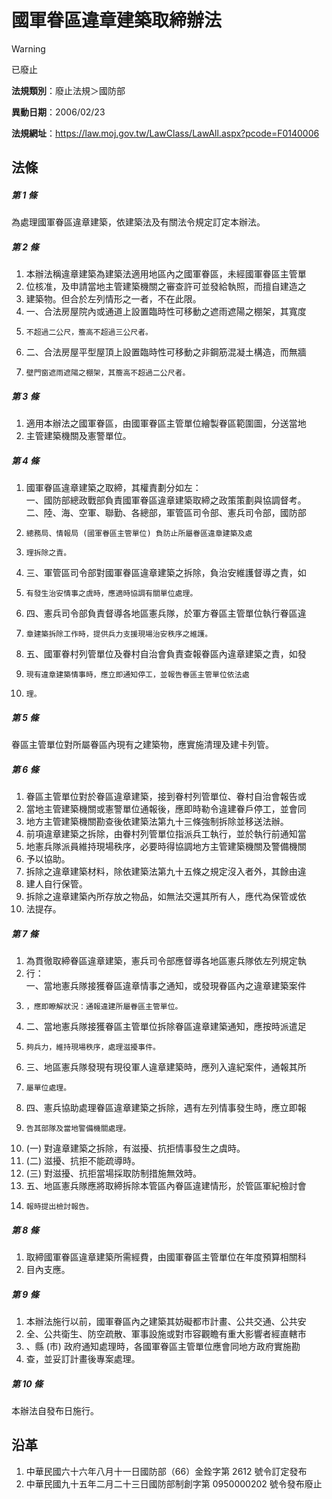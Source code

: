 # 國軍眷區違章建築取締辦法
> [!WARNING]
> 已廢止

**法規類別**：廢止法規＞國防部

**異動日期**：2006/02/23  

**法規網址**：https://law.moj.gov.tw/LawClass/LawAll.aspx?pcode=F0140006



## 法條
##### 第 1 條
為處理國軍眷區違章建築，依建築法及有關法令規定訂定本辦法。

##### 第 2 條
1. 本辦法稱違章建築為建築法適用地區內之國軍眷區，未經國軍眷區主管單
1. 位核准，及申請當地主管建築機關之審查許可並發給執照，而擅自建造之
1. 建築物。但合於左列情形之一者，不在此限。
1. 一、合法房屋院內或通道上設置臨時性可移動之遮雨遮陽之棚架，其寬度
1.     不超過二公尺，簷高不超過三公尺者。
1. 二、合法房屋平型屋頂上設置臨時性可移動之非鋼筋混凝土構造，而無牆
1.     壁門窗遮雨遮陽之棚架，其簷高不超過二公尺者。

##### 第 3 條
1. 適用本辦法之國軍眷區，由國軍眷區主管單位繪製眷區範圍圖，分送當地
1. 主管建築機關及憲警單位。

##### 第 4 條
1. 國軍眷區違章建築之取締，其權責劃分如左：  
一、國防部總政戰部負責國軍眷區違章建築取締之政策策劃與協調督考。  
二、陸、海、空軍、聯勤、各總部，軍管區司令部、憲兵司令部，國防部
1.     總務局、情報局 (國軍眷區主管單位) 負防止所屬眷區違章建築及處
1.     理拆除之責。
1. 三、軍管區司令部對國軍眷區違章建築之拆除，負治安維護督導之責，如
1.     有發生治安情事之虞時，應適時協調有關單位處理。
1. 四、憲兵司令部負責督導各地區憲兵隊，於軍方眷區主管單位執行眷區違
1.     章建築拆除工作時，提供兵力支援現場治安秩序之維護。
1. 五、國軍眷村列管單位及眷村自治會負責查報眷區內違章建築之責，如發
1.     現有違章建築情事時，應立即通知停工，並報告眷區主管單位依法處
1.     理。

##### 第 5 條
眷區主管單位對所屬眷區內現有之建築物，應實施清理及建卡列管。

##### 第 6 條
1. 眷區主管單位對於眷區違章建築，接到眷村列管單位、眷村自治會報告或
1. 當地主管建築機關或憲警單位通報後，應即時勒令違建眷戶停工，並會同
1. 地方主管建築機關勘查後依建築法第九十三條強制拆除並移送法辦。
1. 前項違章建築之拆除，由眷村列管單位指派兵工執行，並於執行前通知當
1. 地憲兵隊派員維持現場秩序，必要時得協調地方主管建築機關及警備機關
1. 予以協助。
1. 拆除之違章建築材料，除依建築法第九十五條之規定沒入者外，其餘由違
1. 建人自行保管。
1. 拆除之違章建築內所存放之物品，如無法交還其所有人，應代為保管或依
1. 法提存。

##### 第 7 條
1. 為貫徹取締眷區違章建築，憲兵司令部應督導各地區憲兵隊依左列規定執
1. 行：  
一、當地憲兵隊接獲眷區違章情事之通知，或發現眷區內之違章建築案件
1.     ，應即瞭解狀況：通報違建所屬眷區主管單位。
1. 二、當地憲兵隊接獲眷區主管單位拆除眷區違章建築通知，應按時派遣足
1.     夠兵力，維持現場秩序，處理滋擾事件。
1. 三、地區憲兵隊發現有現役軍人違章建築時，應列入違紀案件，通報其所
1.     屬單位處理。
1. 四、憲兵協助處理眷區違章建築之拆除，遇有左列情事發生時，應立即報
1.     告其部隊及當地警備機關處理。
1.  (一) 對違章建築之拆除，有滋擾、抗拒情事發生之虞時。
1.  (二) 滋擾、抗拒不能疏導時。
1.  (三) 對滋擾、抗拒當場採取防制措施無效時。
1. 五、地區憲兵隊應將取締拆除本管區內眷區違建情形，於管區軍紀檢討會
1.     報時提出檢討報告。

##### 第 8 條
1. 取締國軍眷區違章建築所需經費，由國軍眷區主管單位在年度預算相關科
1. 目內支應。

##### 第 9 條
1. 本辦法施行以前，國軍眷區內之建築其妨礙都市計畫、公共交通、公共安
1. 全、公共衛生、防空疏散、軍事設施或對市容觀瞻有重大影響者經直轄市
1. 、縣 (市) 政府通知處理時，各國軍眷區主管單位應會同地方政府實施勘
1. 查，並妥訂計畫後專案處理。

##### 第 10 條
本辦法自發布日施行。

## 沿革
1. 中華民國六十六年八月十一日國防部（66）金銓字第 2612 號令訂定發布
1. 中華民國九十五年二月二十三日國防部制創字第 0950000202 號令發布廢止
